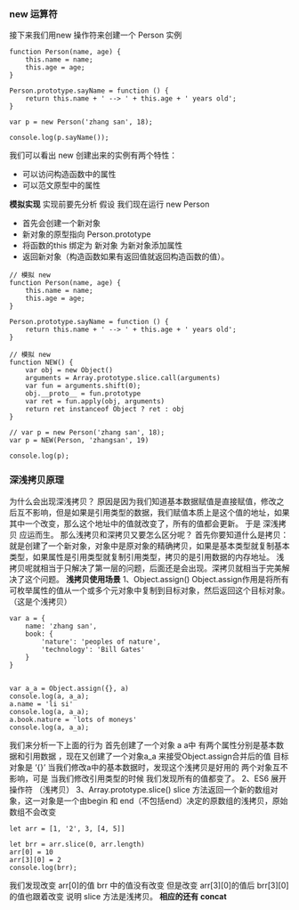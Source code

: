 ### new 运算符
接下来我们用new 操作符来创建一个 Person 实例
```
function Person(name, age) {
    this.name = name;
    this.age = age;
}

Person.prototype.sayName = function () {
    return this.name + ' --> ' + this.age + ' years old';
}

var p = new Person('zhang san', 18);

console.log(p.sayName());
```
我们可以看出 new 创建出来的实例有两个特性：
+ 可以访问构造函数中的属性
+ 可以范文原型中的属性

**模拟实现**
实现前要先分析 
假设 我们现在运行 new Person
+ 首先会创建一个新对象
+ 新对象的原型指向 Person.prototype
+ 将函数的this 绑定为 新对象 为新对象添加属性
+ 返回新对象（构造函数如果有返回值就返回构造函数的值）。

```
// 模拟 new 
function Person(name, age) {
    this.name = name;
    this.age = age;
}

Person.prototype.sayName = function () {
    return this.name + ' --> ' + this.age + ' years old';
}

// 模拟 new 
function NEW() {
    var obj = new Object()
    arguments = Array.prototype.slice.call(arguments)
    var fun = arguments.shift(0);
    obj.__proto__ = fun.prototype
    var ret = fun.apply(obj, arguments)
    return ret instanceof Object ? ret : obj
}

// var p = new Person('zhang san', 18);
var p = NEW(Person, 'zhangsan', 19)

console.log(p);
```
### 深浅拷贝原理
为什么会出现深浅拷贝？
原因是因为我们知道基本数据赋值是直接赋值，修改之后互不影响，但是如果是引用类型的数据，我们赋值本质上是这个值的地址，如果其中一个改变，那么这个地址中的值就改变了，所有的值都会更新。
于是 深浅拷贝 应运而生。
那么浅拷贝和深拷贝又要怎么区分呢？
首先你要知道什么是拷贝：
就是创建了一个新对象，对象中是原对象的精确拷贝，如果是基本类型就复制基本类型，如果属性是引用类型就复制引用类型，拷贝的是引用数据的内存地址。
浅拷贝呢就相当于只解决了第一层的问题，后面还是会出现。深拷贝就相当于完美解决了这个问题。
**浅拷贝使用场景**
1、Object.assign()
Object.assign作用是将所有可枚举属性的值从一个或多个元对象中复制到目标对象，然后返回这个目标对象。 （这是个浅拷贝）
```
var a = {
    name: 'zhang san',
    book: {
        'nature': 'peoples of nature',
        'technology': 'Bill Gates'
    }
}


var a_a = Object.assign({}, a)
console.log(a, a_a);
a.name = 'li si'
console.log(a, a_a);
a.book.nature = 'lots of moneys'
console.log(a, a_a);

```
我们来分析一下上面的行为 首先创建了一个对象 a a中 有两个属性分别是基本数据和引用数据 ，现在又创建了一个对象a_a 来接受Object.assign合并后的值 目标对象是 ‘{}’ 
当我们修改a中的基本数据时，发现这个浅拷贝是好用的 两个对象互不影响，可是 当我们修改引用类型的时候 我们发现所有的值都变了。
2、ES6 展开操作符 （浅拷贝）
3、Array.prototype.slice()
slice 方法返回一个新的数组对象，这一对象是一个由begin 和 end（不包括end）决定的原数组的浅拷贝，原始数组不会改变
```
let arr = [1, '2', 3, [4, 5]]

let brr = arr.slice(0, arr.length)
arr[0] = 10
arr[3][0] = 2
console.log(brr);
```
我们发现改变 arr[0]的值 brr 中的值没有改变 但是改变 arr[3][0]的值后 brr[3][0]的值也跟着改变 说明 slice 方法是浅拷贝。 **相应的还有 concat**
